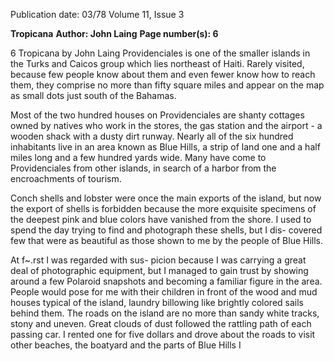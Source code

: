 Publication date: 03/78
Volume 11, Issue 3

**Tropicana**
**Author: John Laing**
**Page number(s): 6**

6 
Tropicana by John Laing 
Providenciales is one of the smaller 
islands in the Turks and Caicos group 
which lies northeast of Haiti. Rarely 
visited, because few people know 
about them and even fewer know how 
to reach them, they comprise no more 
than fifty square miles and appear on 
the map as small dots just south of 
the Bahamas. 

Most of the two hundred houses on 
Providenciales are shanty cottages 
owned by natives who work in the 
stores, the gas station and the 
airport -
a wooden shack with a 
dusty dirt runway. Nearly all of the 
six hundred inhabitants live in an 
area known as Blue Hills, a strip of 
land one and a half miles long and a 
few hundred yards wide. Many have 
come to Providenciales from other 
islands, in search of a harbor from 
the encroachments of tourism. 

Conch shells and lobster were once 
the main exports of the island, but 
now the export of shells is forbidden 
because the more exquisite specimens 
of the deepest pink and blue colors 
have vanished from the shore. I used 
to spend the day trying to find and 
photograph these shells, but I dis-
covered few that were as beautiful as 
those shown to me by the people of 
Blue Hills. 

At f~.rst I was regarded with sus-
picion because I was carrying a great 
deal of photographic equipment, but I 
managed to gain trust by showing 
around a few Polaroid snapshots and 
becoming a familiar figure in the 
area. People would pose for me with 
their children in front of the wood 
and mud houses typical of the island, 
laundry billowing like brightly 
colored sails behind them. The roads 
on the island are no more than sandy 
white tracks, stony and uneven. Great 
clouds of dust followed the rattling 
path of each passing car. I rented one 
for five dollars and drove about the 
roads to visit other beaches, the 
boatyard and the parts of Blue Hills I